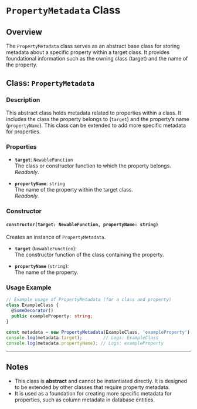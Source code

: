 
# `PropertyMetadata` Class

## Overview

The `PropertyMetadata` class serves as an abstract base class for storing metadata about a specific property within a target class. It provides foundational information such as the owning class (target) and the name of the property.

## Class: `PropertyMetadata`

### Description

This abstract class holds metadata related to properties within a class. It includes the class the property belongs to (`target`) and the property’s name (`propertyName`). This class can be extended to add more specific metadata for properties.

### Properties

- **`target`**: `NewableFunction`  
  The class or constructor function to which the property belongs.  
  _Readonly_.

- **`propertyName`**: `string`  
  The name of the property within the target class.  
  _Readonly_.

### Constructor

#### `constructor(target: NewableFunction, propertyName: string)`

Creates an instance of `PropertyMetadata`.

- **`target`** (`NewableFunction`):  
  The constructor function of the class containing the property.
  
- **`propertyName`** (`string`):  
  The name of the property.

### Usage Example

```ts
// Example usage of PropertyMetadata (for a class and property)
class ExampleClass {
  @SomeDecorator()
  public exampleProperty: string;
}

const metadata = new PropertyMetadata(ExampleClass, 'exampleProperty');
console.log(metadata.target);        // Logs: ExampleClass
console.log(metadata.propertyName); // Logs: exampleProperty
```

---

## Notes

- This class is **abstract** and cannot be instantiated directly. It is designed to be extended by other classes that require property metadata.
- It is used as a foundation for creating more specific metadata for properties, such as column metadata in database entities.

